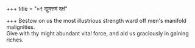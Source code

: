 +++
title = "०९ द्युमत्तमं दक्षं"

+++
Bestow on us the most illustrious strength ward off men's manifold malignities.  
     Give with thy might abundant vital force, and aid us graciously in gaining riches.
